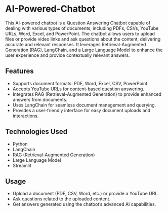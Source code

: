 # AI-Powered-Chatbot
This AI-powered chatbot is a Question Answering Chatbot capable of dealing with various types of documents, including PDFs, CSVs, YouTube URLs, Word, Excel, and PowerPoint. The chatbot allows users to upload files or provide video links and ask questions about the content, delivering accurate and relevant responses. It leverages Retrieval-Augmented Generation (RAG), LangChain, and a Large Language Model to enhance the user experience and provide contextually relevant answers.

## Features
- Supports document formats: PDF, Word, Excel, CSV, PowerPoint.
- Accepts YouTube URLs for content-based question answering.
- Integrates RAG (Retrieval-Augmented Generation) to provide enhanced answers from documents.
- Uses LangChain for seamless document management and querying.
- Provides a user-friendly interface for easy document uploads and interactions.

## Technologies Used
- Python
- LangChain
- RAG (Retrieval-Augmented Generation)
- Large Language Model
- Streamlit

## Usage
- Upload a document (PDF, CSV, Word, etc.) or provide a YouTube URL.
- Ask questions related to the uploaded content.
- Get answers generated using the chatbot’s advanced AI capabilities.




